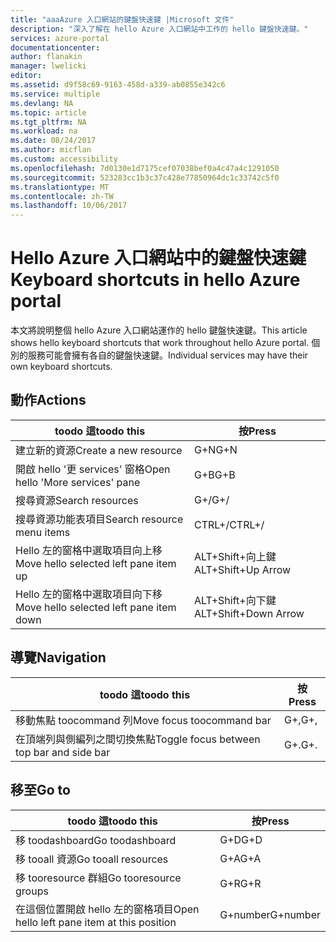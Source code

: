 ```yaml
---
title: "aaaAzure 入口網站的鍵盤快速鍵 |Microsoft 文件"
description: "深入了解在 hello Azure 入口網站中工作的 hello 鍵盤快速鍵。"
services: azure-portal
documentationcenter: 
author: flanakin
manager: lwelicki
editor: 
ms.assetid: d9f58c69-9163-458d-a339-ab0855e342c6
ms.service: multiple
ms.devlang: NA
ms.topic: article
ms.tgt_pltfrm: NA
ms.workload: na
ms.date: 08/24/2017
ms.author: micflan
ms.custom: accessibility
ms.openlocfilehash: 7d0130e1d7175cef07038bef0a4c47a4c1291050
ms.sourcegitcommit: 523283cc1b3c37c428e77850964dc1c33742c5f0
ms.translationtype: MT
ms.contentlocale: zh-TW
ms.lasthandoff: 10/06/2017
---
```

# <a name="keyboard-shortcuts-in-hello-azure-portal"></a><span data-ttu-id="8ce6b-103">Hello Azure 入口網站中的鍵盤快速鍵</span><span class="sxs-lookup"><span data-stu-id="8ce6b-103">Keyboard shortcuts in hello Azure portal</span></span>
<span data-ttu-id="8ce6b-104">本文將說明整個 hello Azure 入口網站運作的 hello 鍵盤快速鍵。</span><span class="sxs-lookup"><span data-stu-id="8ce6b-104">This article shows hello keyboard shortcuts that work throughout hello Azure portal.</span></span> <span data-ttu-id="8ce6b-105">個別的服務可能會擁有各自的鍵盤快速鍵。</span><span class="sxs-lookup"><span data-stu-id="8ce6b-105">Individual services may have their own keyboard shortcuts.</span></span>

## <a name="actions"></a><span data-ttu-id="8ce6b-106">動作</span><span class="sxs-lookup"><span data-stu-id="8ce6b-106">Actions</span></span>
|<span data-ttu-id="8ce6b-107">toodo 這</span><span class="sxs-lookup"><span data-stu-id="8ce6b-107">toodo this</span></span> |<span data-ttu-id="8ce6b-108">按</span><span class="sxs-lookup"><span data-stu-id="8ce6b-108">Press</span></span> |
| --- | --- |
|<span data-ttu-id="8ce6b-109">建立新的資源</span><span class="sxs-lookup"><span data-stu-id="8ce6b-109">Create a new resource</span></span>|<span data-ttu-id="8ce6b-110">G+N</span><span class="sxs-lookup"><span data-stu-id="8ce6b-110">G+N</span></span>|
|<span data-ttu-id="8ce6b-111">開啟 hello '更 services' 窗格</span><span class="sxs-lookup"><span data-stu-id="8ce6b-111">Open hello 'More services' pane</span></span>|<span data-ttu-id="8ce6b-112">G+B</span><span class="sxs-lookup"><span data-stu-id="8ce6b-112">G+B</span></span>|
|<span data-ttu-id="8ce6b-113">搜尋資源</span><span class="sxs-lookup"><span data-stu-id="8ce6b-113">Search resources</span></span>|<span data-ttu-id="8ce6b-114">G+/</span><span class="sxs-lookup"><span data-stu-id="8ce6b-114">G+/</span></span>| 
|<span data-ttu-id="8ce6b-115">搜尋資源功能表項目</span><span class="sxs-lookup"><span data-stu-id="8ce6b-115">Search resource menu items</span></span>|<span data-ttu-id="8ce6b-116">CTRL+/</span><span class="sxs-lookup"><span data-stu-id="8ce6b-116">CTRL+/</span></span> |
|<span data-ttu-id="8ce6b-117">Hello 左的窗格中選取項目向上移</span><span class="sxs-lookup"><span data-stu-id="8ce6b-117">Move hello selected left pane item up</span></span> |<span data-ttu-id="8ce6b-118">ALT+Shift+向上鍵</span><span class="sxs-lookup"><span data-stu-id="8ce6b-118">ALT+Shift+Up Arrow</span></span>|
|<span data-ttu-id="8ce6b-119">Hello 左的窗格中選取項目向下移</span><span class="sxs-lookup"><span data-stu-id="8ce6b-119">Move hello selected left pane item down</span></span> |<span data-ttu-id="8ce6b-120">ALT+Shift+向下鍵</span><span class="sxs-lookup"><span data-stu-id="8ce6b-120">ALT+Shift+Down Arrow</span></span>|

## <a name="navigation"></a><span data-ttu-id="8ce6b-121">導覽</span><span class="sxs-lookup"><span data-stu-id="8ce6b-121">Navigation</span></span>
|<span data-ttu-id="8ce6b-122">toodo 這</span><span class="sxs-lookup"><span data-stu-id="8ce6b-122">toodo this</span></span> |<span data-ttu-id="8ce6b-123">按</span><span class="sxs-lookup"><span data-stu-id="8ce6b-123">Press</span></span> |
| --- | --- |
|<span data-ttu-id="8ce6b-124">移動焦點 toocommand 列</span><span class="sxs-lookup"><span data-stu-id="8ce6b-124">Move focus toocommand bar</span></span> |<span data-ttu-id="8ce6b-125">G+,</span><span class="sxs-lookup"><span data-stu-id="8ce6b-125">G+,</span></span> |
|<span data-ttu-id="8ce6b-126">在頂端列與側編列之間切換焦點</span><span class="sxs-lookup"><span data-stu-id="8ce6b-126">Toggle focus between top bar and side bar</span></span> | <span data-ttu-id="8ce6b-127">G+.</span><span class="sxs-lookup"><span data-stu-id="8ce6b-127">G+.</span></span> |

## <a name="go-to"></a><span data-ttu-id="8ce6b-128">移至</span><span class="sxs-lookup"><span data-stu-id="8ce6b-128">Go to</span></span>
|<span data-ttu-id="8ce6b-129">toodo 這</span><span class="sxs-lookup"><span data-stu-id="8ce6b-129">toodo this</span></span> |<span data-ttu-id="8ce6b-130">按</span><span class="sxs-lookup"><span data-stu-id="8ce6b-130">Press</span></span> |
| --- | --- |
|<span data-ttu-id="8ce6b-131">移 toodashboard</span><span class="sxs-lookup"><span data-stu-id="8ce6b-131">Go toodashboard</span></span> |<span data-ttu-id="8ce6b-132">G+D</span><span class="sxs-lookup"><span data-stu-id="8ce6b-132">G+D</span></span> |
|<span data-ttu-id="8ce6b-133">移 tooall 資源</span><span class="sxs-lookup"><span data-stu-id="8ce6b-133">Go tooall resources</span></span>|<span data-ttu-id="8ce6b-134">G+A</span><span class="sxs-lookup"><span data-stu-id="8ce6b-134">G+A</span></span> |
|<span data-ttu-id="8ce6b-135">移 tooresource 群組</span><span class="sxs-lookup"><span data-stu-id="8ce6b-135">Go tooresource groups</span></span>|<span data-ttu-id="8ce6b-136">G+R</span><span class="sxs-lookup"><span data-stu-id="8ce6b-136">G+R</span></span> |
|<span data-ttu-id="8ce6b-137">在這個位置開啟 hello 左的窗格項目</span><span class="sxs-lookup"><span data-stu-id="8ce6b-137">Open hello left pane item at this position</span></span> |<span data-ttu-id="8ce6b-138">G+number</span><span class="sxs-lookup"><span data-stu-id="8ce6b-138">G+number</span></span>|
